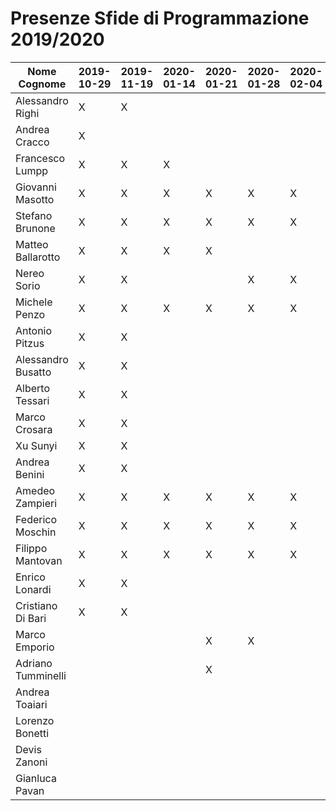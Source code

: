 # Presenze Sfide di Programmazione 2019/2020

| Nome Cognome       | 2019-10-29 | 2019-11-19 | 2020-01-14 | 2020-01-21 | 2020-01-28 | 2020-02-04 | 2020-02-14 |
| ------------------ | ---------- | ---------- | ---------- | ---------- | ---------- | ---------- | ---------- |
| Alessandro Righi   | X          | X          |            |            |            |            |            |
| Andrea Cracco      | X          |            |            |            |            |            |            |
| Francesco Lumpp    | X          | X          | X          |            |            |            |            |
| Giovanni Masotto   | X          | X          | X          | X          | X          | X          | X          |
| Stefano Brunone    | X          | X          | X          | X          | X          | X          | X          |
| Matteo Ballarotto  | X          | X          | X          | X          |            |            |            |
| Nereo Sorio        | X          | X          |            |            | X          | X          | X          |
| Michele Penzo      | X          | X          | X          | X          | X          | X          | X          |
| Antonio Pitzus     | X          | X          |            |            |            |            |            |
| Alessandro Busatto | X          | X          |            |            |            |            |            |
| Alberto Tessari    | X          | X          |            |            |            |            |            |
| Marco Crosara      | X          | X          |            |            |            |            |            |
| Xu Sunyi           | X          | X          |            |            |            |            |            |
| Andrea Benini      | X          | X          |            |            |            |            |            |
| Amedeo Zampieri    | X          | X          | X          | X          | X          | X          | X          |
| Federico Moschin   | X          | X          | X          | X          | X          | X          | X          |
| Filippo Mantovan   | X          | X          | X          | X          | X          | X          | X          |
| Enrico Lonardi     | X          | X          |            |            |            |            |            |
| Cristiano Di Bari  | X          | X          |            |            |            |            |            |
| Marco Emporio      |            |            |            | X          | X          |            |            |
| Adriano Tumminelli |            |            |            | X          |            |            |            |
| Andrea Toaiari     |            |            |            |            |            |            | X          |
| Lorenzo Bonetti    |            |            |            |            |            |            | X          |
| Devis Zanoni       |            |            |            |            |            |            | X          |
| Gianluca Pavan     |            |            |            |            |            |            | X          |

